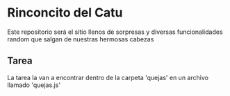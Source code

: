 # Rinconcito del Catu
Este repositorio será el sitio llenos de sorpresas y diversas funcionalidades random que salgan de nuestras hermosas cabezas

## Tarea
La tarea la van a encontrar dentro de la carpeta 'quejas' en un archivo llamado 'quejas.js'

